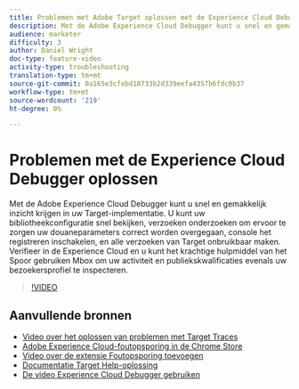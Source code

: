 ```yaml
---
title: Problemen met Adobe Target oplossen met de Experience Cloud Debugger
description: Met de Adobe Experience Cloud Debugger kunt u snel en gemakkelijk inzicht krijgen in uw Target-implementatie. U kunt uw bibliotheekconfiguratie snel bekijken, verzoeken onderzoeken om ervoor te zorgen uw douaneparameters correct worden overgegaan, console het registreren inschakelen, en alle verzoeken van Target onbruikbaar maken. Verifieer in de Experience Cloud en u kunt het krachtige hulpmiddel van het Spoor gebruiken Mbox om uw activiteit en publiekskwalificaties evenals uw bezoekersprofiel te inspecteren.
audience: marketer
difficulty: 3
author: Daniel Wright
doc-type: feature-video
activity-type: troubleshooting
translation-type: tm+mt
source-git-commit: 0a165e3cfebd18733b2d339eefa4357b6fdc0b37
workflow-type: tm+mt
source-wordcount: '219'
ht-degree: 0%

---
```



# Problemen met de Experience Cloud Debugger oplossen

Met de Adobe Experience Cloud Debugger kunt u snel en gemakkelijk inzicht krijgen in uw Target-implementatie. U kunt uw bibliotheekconfiguratie snel bekijken, verzoeken onderzoeken om ervoor te zorgen uw douaneparameters correct worden overgegaan, console het registreren inschakelen, en alle verzoeken van Target onbruikbaar maken. Verifieer in de Experience Cloud en u kunt het krachtige hulpmiddel van het Spoor gebruiken Mbox om uw activiteit en publiekskwalificaties evenals uw bezoekersprofiel te inspecteren.

>[!VIDEO](https://video.tv.adobe.com/v/23115/?quality=12)

## Aanvullende bronnen

* [Video over het oplossen van problemen met Target Traces](troubleshoot-with-target-traces.md)
* [Adobe Experience Cloud-foutopsporing in de Chrome Store](https://chrome.google.com/webstore/detail/adobe-experience-cloud-de/ocdmogmohccmeicdhlhhgepeaijenapj)
* [Video over de extensie Foutopsporing toevoegen](https://docs.adobe.com/content/help/en/core-services-learn/tutorials/debugger/add-the-extension.html)
* [Documentatie Target Help-oplossing](https://docs.adobe.com/content/help/en/target/using/troubleshoot/troubleshooting-target.html)
* [De video Experience Cloud Debugger gebruiken](https://docs.adobe.com/content/help/en/core-services-learn/tutorials/debugger/use-the-experience-cloud-debugger.html)